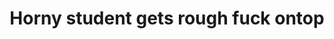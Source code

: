 ---
layout: post
title: Horny student gets rough fuck ontop
duration: '06:30'
view: 295
rate: 2
video: 'https://flashservice.xvideos.com/embedframe/22830335'
category: 
 - pinay
 - beautiful
 - rough
 - student
tags: 
 - pinay-sex
 - nagparaos
 - nene
 - mokong
 - hotel 
 - fucked
priority: 0.9
changefreq: daily
---